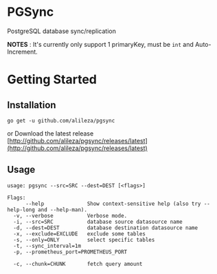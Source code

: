 # PGSync

PostgreSQL database sync/replication

**NOTES** : It's currently only support 1 primaryKey, must be `int` and Auto-Increment.

# Getting Started
## Installation
```
go get -u github.com/alileza/pgsync
```
or 
Download the latest release [http://github.com/alileza/pgsync/releases/latest](http://github.com/alileza/pgsync/releases/latest)

## Usage
```
usage: pgsync --src=SRC --dest=DEST [<flags>]

Flags:
      --help              Show context-sensitive help (also try --help-long and --help-man).
  -v, --verbose           Verbose mode.
  -i, --src=SRC           database source datasource name
  -d, --dest=DEST         database destination datasource name
  -x, --exclude=EXCLUDE   exclude some tables
  -s, --only=ONLY         select specific tables
  -t, --sync_interval=1m
  -p, --prometheus_port=PROMETHEUS_PORT

  -c, --chunk=CHUNK       fetch query amount
  ```
